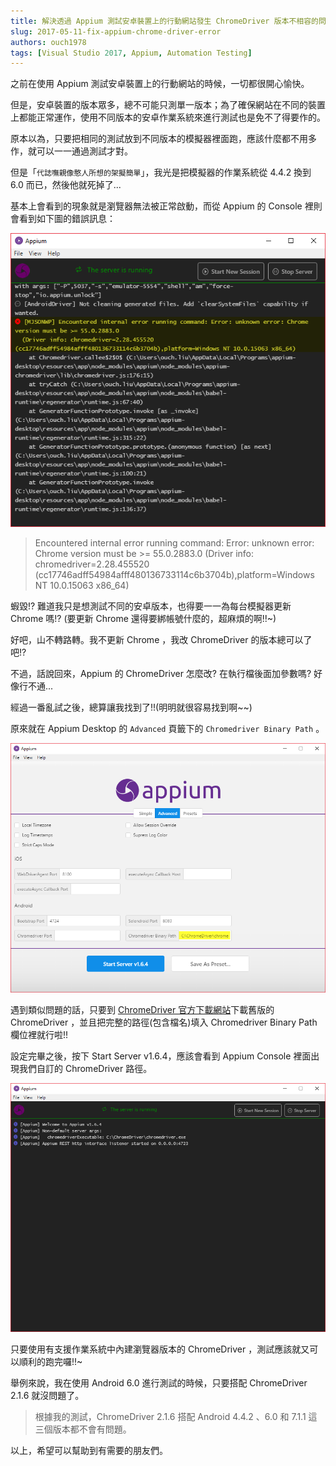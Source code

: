 ```yaml
---
title: 解決透過 Appium 測試安卓裝置上的行動網站發生 ChromeDriver 版本不相容的問題
slug: 2017-05-11-fix-appium-chrome-driver-error
authors: ouch1978
tags: [Visual Studio 2017, Appium, Automation Testing]
---
```


之前在使用 Appium 測試安卓裝置上的行動網站的時候，一切都很開心愉快。

但是，安卓裝置的版本眾多，總不可能只測單一版本；為了確保網站在不同的裝置上都能正常運作，使用不同版本的安卓作業系統來進行測試也是免不了得要作的。

原本以為，只要把相同的測試放到不同版本的模擬器裡面跑，應該什麼都不用多作，就可以一一通過測試才對。

但是「`代誌嘸親像憨人所想的架擬簡單`」，我光是把模擬器的作業系統從 4.4.2 換到 6.0 而已，然後他就死掉了...

<!--truncate-->

基本上會看到的現象就是瀏覽器無法被正常啟動，而從 Appium 的 Console 裡則會看到如下圖的錯誤訊息：

![image-01](01-chrome-version-must-be-greator-than-error.png "Chrome version must be => xxx")

> Encountered internal error running command: Error: unknown error: Chrome version must be >= 55.0.2883.0
> (Driver info: chromedriver=2.28.455520 (cc17746adff54984afff480136733114c6b3704b),platform=Windows NT 10.0.15063 x86_64)

蝦毀!? 難道我只是想測試不同的安卓版本，也得要一一為每台模擬器更新 Chrome 嗎!? (要更新 Chrome 還得要綁帳號什麼的，超麻煩的啊!!~)

好吧，山不轉路轉。我不更新 Chrome ，我改 ChromeDriver 的版本總可以了吧!?

不過，話說回來，Appium 的 ChromeDriver 怎麼改? 在執行檔後面加參數嗎? 好像行不通...

經過一番亂試之後，總算讓我找到了!!(明明就很容易找到啊~~)

原來就在 Appium Desktop 的 `Advanced` 頁籤下的 `Chromedriver Binary Path` 。

![image-02](02-chromedriver-binary-path.png "Chromedriver Binary Path")

遇到類似問題的話，只要到 [ChromeDriver 官方下載網站][link-01]下載舊版的 ChromeDriver ，並且把完整的路徑(包含檔名)填入 Chromedriver Binary Path 欄位裡就行啦!!

[link-01]: https://chromedriver.storage.googleapis.com/index.html "Chromedriver官方下載網站"

設定完畢之後，按下 Start Server v1.6.4，應該會看到 Appium Console 裡面出現我們自訂的 ChromeDriver 路徑。

![image-03](03-customized-version-of-chromedriver-applied.png "套用自訂版本的 Chromedriver")

只要使用有支援作業系統中內建瀏覽器版本的 ChromeDriver ，測試應該就又可以順利的跑完囉!!~

舉例來說，我在使用 Android 6.0 進行測試的時候，只要搭配 ChromeDriver 2.1.6 就沒問題了。

> 根據我的測試，ChromeDriver 2.1.6 搭配 Android 4.4.2 、6.0 和 7.1.1 這三個版本都不會有問題。

以上，希望可以幫助到有需要的朋友們。

